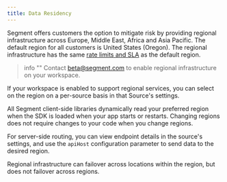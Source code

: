 ```yaml
---
title: Data Residency
---
```

Segment offers customers the option to mitigate risk by providing regional infrastructure across Europe, Middle East, Africa and Asia Pacific. The default region for all customers is United States (Oregon). The regional infrastructure has the same [rate limits and SLA](/docs/connections/rate-limits/) as the default region.

> info ""
> Contact [beta@segment.com](mailto:beta@segment.com) to enable regional infrastructure on your workspace.

If your workspace is enabled to support regional services, you can select on the region on a per-source basis in that Source's settings.

All Segment client-side libraries dynamically read your preferred region when the SDK is loaded when your app starts or restarts. Changing regions does not require changes to your code when you change regions.

For server-side routing, you can view endpoint details in the source's settings, and use the `apiHost` configuration parameter to send data to the desired region.

Regional infrastructure can failover across locations within the region, but does not failover across regions.